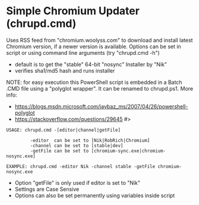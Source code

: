 # Simple Chromium Updater (chrupd.cmd)

Uses RSS feed from "chromium.woolyss.com" to download and install latest Chromium version, if a newer version is available. Options can be set in script or using command line arguments (try "chrupd.cmd -h")

 - default is to get the "stable" 64-bit "nosync" Installer by "Nik"
 - verifies sha1/md5 hash and runs installer
 
NOTE: for easy execution this PowerShell script is embedded in a Batch .CMD file using a "polyglot wrapper". It can be renamed to chrupd.ps1. More info:

   - https://blogs.msdn.microsoft.com/jaybaz_ms/2007/04/26/powershell-polyglot
   - https://stackoverflow.com/questions/29645  #>
   
```
USAGE: chrupd.cmd -[editor|channel|getFile]

         -editor  can be set to [Nik|RobRich|Chromium]
         -channel can be set to [stable|dev]
         -getFile can be set to [chromium-sync.exe|chromium-nosync.exe]

EXAMPLE: chrupd.cmd -editor Nik -channel stable -getFile chromium-nosync.exe
```

- Option "getFile" is only used if editor is set to "Nik"
- Settings are Case Sensive
- Options can also be set permanently using variables inside script
